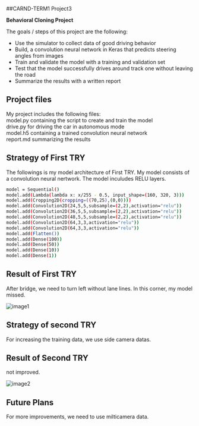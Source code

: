 ##CARND-TERM1 Project3

**Behavioral Cloning Project**

The goals / steps of this project are the following:
* Use the simulator to collect data of good driving behavior
* Build, a convolution neural network in Keras that predicts steering angles from images
* Train and validate the model with a training and validation set
* Test that the model successfully drives around track one without leaving the road
* Summarize the results with a written report

## Project files

My project includes the following files:<BR>
model.py containing the script to create and train the model<BR>
drive.py for driving the car in autonomous mode<BR>
model.h5 containing a trained convolution neural network <BR>
report.md summarizing the results<BR>

## Strategy of First TRY

The followings is my model architecture of First TRY. My model consists of a convolution neural nertwork. The model inculudes RELU layers.

```sh
model = Sequential()
model.add(Lambda(lambda x: x/255 - 0.5, input_shape=(160, 320, 3)))
model.add(Cropping2D(cropping=((70,25),(0,0))))
model.add(Convolution2D(24,5,5,subsample=(2,2),activation="relu"))
model.add(Convolution2D(36,5,5,subsample=(2,2),activation="relu"))
model.add(Convolution2D(48,5,5,subsample=(2,2),activation="relu"))
model.add(Convolution2D(64,3,3,activation="relu"))
model.add(Convolution2D(64,3,3,activation="relu"))
model.add(Flatten())
model.add(Dense(100))
model.add(Dense(50))
model.add(Dense(10))
model.add(Dense(1))

```

## Result of First TRY
After bridge, we need to turn left without lane lines. In this corner, my model missed.

![image1](.miss.png)

## Strategy of second TRY
For increasing the training data, we use side camera datas.

## Result of Second TRY
not improved.

![image2](.miss2.png)

## Future Plans
 For more improvements, we need to use milticamera data.




